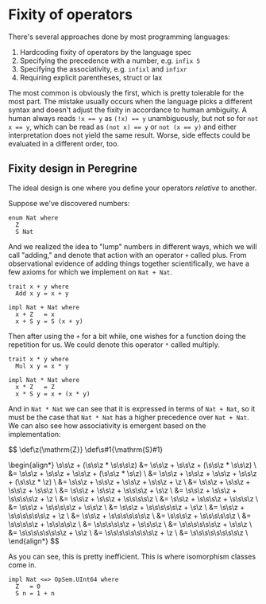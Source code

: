 # Fixity of operators

There's several approaches done by most programming languages:

1. Hardcoding fixity of operators by the language spec
2. Specifying the precedence with a number, e.g. `infix 5`
3. Specifying the associativity, e.g. `infixl` and `infixr`
4. Requiring explicit parentheses, struct or lax

The most common is obviously the first, which is pretty tolerable for the most part. The mistake usually occurs when the language picks a different syntax and doesn't adjust the fixity in accordance to human ambiguity. A human always reads `!x == y` as `(!x) == y` unambiguously, but not so for `not x == y`, which can be read as `(not x) == y` or `not (x == y)` and either interpretation does not yield the same result. Worse, side effects could be evaluated in a different order, too.

## Fixity design in Peregrine

The ideal design is one where you define your operators _relative_ to another.

Suppose we've discovered numbers:

```
enum Nat where
  Z
  S Nat
```

And we realized the idea to "lump" numbers in different ways, which we will call "adding," and denote that action with an operator `+` called plus. From observational evidence of adding things together scientifically, we have a few axioms for which we implement on `Nat + Nat`.

```
trait x + y where
  Add x y = x + y

impl Nat + Nat where
  x + Z   = x
  x + S y = S (x + y)
```

Then after using the `+` for a bit while, one wishes for a function doing the repetition for us. We could denote this operator `*` called multiply.

```
trait x * y where
  Mul x y = x * y

impl Nat * Nat where
  x * Z   = Z
  x * S y = x + (x * y)
```

And in `Nat * Nat` we can see that it is expressed in terms of `Nat + Nat`, so it must be the case that `Nat * Nat` has a higher precedence over `Nat + Nat`. We can also see how associativity is emergent based on the implementation:

$$
\def\z{\mathrm{Z}}
\def\s#1{\mathrm{S}#1}

\begin{align*}
\s\s\z + (\s\s\z * \s\s\s\z)
    &= \s\s\z + \s\s\z + (\s\s\z * \s\s\z) \\
    &= \s\s\z + \s\s\z + \s\s\z + (\s\s\z * \s\z) \\
    &= \s\s\z + \s\s\z + \s\s\z + \s\s\z + (\s\s\z * \z) \\
    &= \s\s\z + \s\s\z + \s\s\z + \s\s\z + \z \\
    &= \s\s\z + \s\s\z + \s\s\z + \s\s\z \\
    &= \s\s\z + \s\s\z + \s\s\s\z + \s\z \\
    &= \s\s\z + \s\s\z + \s\s\s\s\z + \z \\
    &= \s\s\z + \s\s\z + \s\s\s\s\z \\
    &= \s\s\z + \s\s\s\z + \s\s\s\z \\
    &= \s\s\z + \s\s\s\s\z + \s\s\z \\
    &= \s\s\z + \s\s\s\s\s\z + \s\z \\
    &= \s\s\z + \s\s\s\s\s\s\z + \z \\
    &= \s\s\z + \s\s\s\s\s\s\z \\
    &= \s\s\s\z + \s\s\s\s\s\z \\
    &= \s\s\s\s\z + \s\s\s\s\z \\
    &= \s\s\s\s\s\z + \s\s\s\z \\
    &= \s\s\s\s\s\s\z + \s\s\z \\
    &= \s\s\s\s\s\s\s\z + \s\z \\
    &= \s\s\s\s\s\s\s\s\z + \z \\
    &= \s\s\s\s\s\s\s\s\z \\
\end{align*}
$$

As you can see, this is pretty inefficient. This is where isomorphism classes come in.

```
impl Nat <=> OpSem.UInt64 where
  Z   = 0
  S n = 1 + n
```
